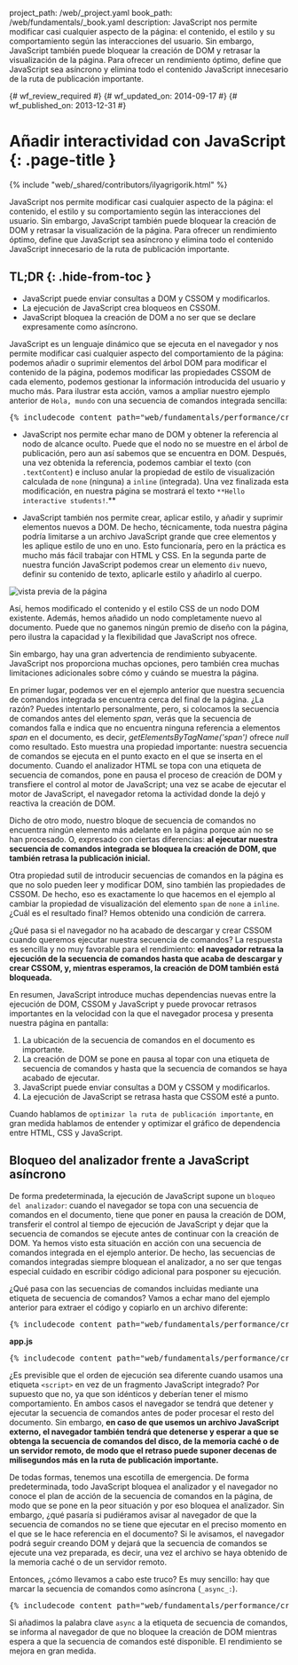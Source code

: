project_path: /web/_project.yaml
book_path: /web/fundamentals/_book.yaml
description: JavaScript nos permite modificar casi cualquier aspecto de la página: el contenido, el estilo y su comportamiento según las interacciones del usuario. Sin embargo, JavaScript también puede bloquear la creación de DOM y retrasar la visualización de la página. Para ofrecer un rendimiento óptimo, define que JavaScript sea asíncrono y elimina todo el contenido JavaScript innecesario de la ruta de publicación importante.

{# wf_review_required #}
{# wf_updated_on: 2014-09-17 #}
{# wf_published_on: 2013-12-31 #}

# Añadir interactividad con JavaScript {: .page-title }

{% include "web/_shared/contributors/ilyagrigorik.html" %}


JavaScript nos permite modificar casi cualquier aspecto de la página: el contenido, el estilo y su comportamiento según las interacciones del usuario. Sin embargo, JavaScript también puede bloquear la creación de DOM y retrasar la visualización de la página. Para ofrecer un rendimiento óptimo, define que JavaScript sea asíncrono y elimina todo el contenido JavaScript innecesario de la ruta de publicación importante.



## TL;DR {: .hide-from-toc }
- JavaScript puede enviar consultas a DOM y CSSOM y modificarlos.
- La ejecución de JavaScript crea bloqueos en CSSOM.
- JavaScript bloquea la creación de DOM a no ser que se declare expresamente como asíncrono.


JavaScript es un lenguaje dinámico que se ejecuta en el navegador y nos permite modificar casi cualquier aspecto del comportamiento de la página: podemos añadir o suprimir elementos del árbol DOM para modificar el contenido de la página, podemos modificar las propiedades CSSOM de cada elemento, podemos gestionar la información introducida del usuario y mucho más. Para ilustrar esta acción, vamos a ampliar nuestro ejemplo anterior de `Hola, mundo` con una secuencia de comandos integrada sencilla:

<pre class="prettyprint">
{% includecode content_path="web/fundamentals/performance/critical-rendering-path/_code/script.html" region_tag="full" %}
</pre>

* JavaScript nos permite echar mano de DOM y obtener la referencia al nodo de alcance oculto. Puede que el nodo no se muestre en el árbol de publicación, pero aun así sabemos que se encuentra en DOM. Después, una vez obtenida la referencia, podemos cambiar el texto (con `.textContent`) e incluso anular la propiedad de estilo de visualización calculada de `none` (ninguna) a `inline` (integrada). Una vez finalizada esta modificación, en nuestra página se mostrará el texto `**Hello interactive students!`.**

* JavaScript también nos permite crear, aplicar estilo, y añadir y suprimir elementos nuevos a DOM. De hecho, técnicamente, toda nuestra página podría limitarse a un archivo JavaScript grande que cree elementos y les aplique estilo de uno en uno. Esto funcionaría, pero en la práctica es mucho más fácil trabajar con HTML y CSS. En la segunda parte de nuestra función JavaScript podemos crear un elemento `div` nuevo, definir su contenido de texto, aplicarle estilo y añadirlo al cuerpo.

<img src="images/device-js-small.png" class="center" alt="vista previa de la página">

Así, hemos modificado el contenido y el estilo CSS de un nodo DOM existente. Además, hemos añadido un nodo completamente nuevo al documento. Puede que no ganemos ningún premio de diseño con la página, pero ilustra la capacidad y la flexibilidad que JavaScript nos ofrece.

Sin embargo, hay una gran advertencia de rendimiento subyacente. JavaScript nos proporciona muchas opciones, pero también crea muchas limitaciones adicionales sobre cómo y cuándo se muestra la página.

En primer lugar, podemos ver en el ejemplo anterior que nuestra secuencia de comandos integrada se encuentra cerca del final de la página. ¿La razón? Puedes intentarlo personalmente, pero, si colocamos la secuencia de comandos antes del elemento _span_, verás que la secuencia de comandos falla e indica que no encuentra ninguna referencia a elementos _span_ en el documento, es decir, _getElementsByTagName('span')_ ofrece _null_ como resultado. Esto muestra una propiedad importante: nuestra secuencia de comandos se ejecuta en el punto exacto en el que se inserta en el documento. Cuando el analizador HTML se topa con una etiqueta de secuencia de comandos, pone en pausa el proceso de creación de DOM y transfiere el control al motor de JavaScript; una vez se acabe de ejecutar el motor de JavaScript, el navegador retoma la actividad donde la dejó y reactiva la creación de DOM.

Dicho de otro modo, nuestro bloque de secuencia de comandos no encuentra ningún elemento más adelante en la página porque aún no se han procesado. O, expresado con ciertas diferencias: **al ejecutar nuestra secuencia de comandos integrada se bloquea la creación de DOM, que también retrasa la publicación inicial.**

Otra propiedad sutil de introducir secuencias de comandos en la página es que no solo pueden leer y modificar DOM, sino también las propiedades de CSSOM. De hecho, eso es exactamente lo que hacemos en el ejemplo al cambiar la propiedad de visualización del elemento `span` de `none` a `inline`. ¿Cuál es el resultado final? Hemos obtenido una condición de carrera.

¿Qué pasa si el navegador no ha acabado de descargar y crear CSSOM cuando queremos ejecutar nuestra secuencia de comandos? La respuesta es sencilla y no muy favorable para el rendimiento: **el navegador retrasa la ejecución de la secuencia de comandos hasta que acaba de descargar y crear CSSOM, y, mientras esperamos, la creación de DOM también está bloqueada.**

En resumen, JavaScript introduce muchas dependencias nuevas entre la ejecución de DOM, CSSOM y JavaScript y puede provocar retrasos importantes en la velocidad con la que el navegador procesa y presenta nuestra página en pantalla:

1. La ubicación de la secuencia de comandos en el documento es importante.
2. La creación de DOM se pone en pausa al topar con una etiqueta de secuencia de comandos y hasta que la secuencia de comandos se haya acabado de ejecutar.
3. JavaScript puede enviar consultas a DOM y CSSOM y modificarlos.
4. La ejecución de JavaScript se retrasa hasta que CSSOM esté a punto.

Cuando hablamos de `optimizar la ruta de publicación importante`, en gran medida hablamos de entender y optimizar el gráfico de dependencia entre HTML, CSS y JavaScript.


## Bloqueo del analizador frente a JavaScript asíncrono

De forma predeterminada, la ejecución de JavaScript supone un `bloqueo del analizador`: cuando el navegador se topa con una secuencia de comandos en el documento, tiene que poner en pausa la creación de DOM, transferir el control al tiempo de ejecución de JavaScript y dejar que la secuencia de comandos se ejecute antes de continuar con la creación de DOM. Ya hemos visto esta situación en acción con una secuencia de comandos integrada en el ejemplo anterior. De hecho, las secuencias de comandos integradas siempre bloquean el analizador, a no ser que tengas especial cuidado en escribir código adicional para posponer su ejecución.

¿Qué pasa con las secuencias de comandos incluidas mediante una etiqueta de secuencia de comandos? Vamos a echar mano del ejemplo anterior para extraer el código y copiarlo en un archivo diferente:

<pre class="prettyprint">
{% includecode content_path="web/fundamentals/performance/critical-rendering-path/_code/split_script.html" region_tag="full" %}
</pre>

**app.js**

<pre class="prettyprint">
{% includecode content_path="web/fundamentals/performance/critical-rendering-path/_code/app.js" region_tag="full" lang=javascript %}
</pre>

¿Es previsible que el orden de ejecución sea diferente cuando usamos una etiqueta `<script>` en vez de un fragmento JavaScript integrado? Por supuesto que no, ya que son idénticos y deberían tener el mismo comportamiento. En ambos casos el navegador se tendrá que detener y ejecutar la secuencia de comandos antes de poder procesar el resto del documento. Sin embargo, **en caso de que usemos un archivo JavaScript externo, el navegador también tendrá que detenerse y esperar a que se obtenga la secuencia de comandos del disco, de la memoria caché o de un servidor remoto, de modo que el retraso puede suponer decenas de milisegundos más en la ruta de publicación importante.**

De todas formas, tenemos una escotilla de emergencia. De forma predeterminada, todo JavaScript bloquea el analizador y el navegador no conoce el plan de acción de la secuencia de comandos en la página, de modo que se pone en la peor situación y por eso bloquea el analizador. Sin embargo, ¿qué pasaría si pudiéramos avisar al navegador de que la secuencia de comandos no se tiene que ejecutar en el preciso momento en el que se le hace referencia en el documento? Si le avisamos, el navegador podrá seguir creando DOM y dejará que la secuencia de comandos se ejecute una vez preparada, es decir, una vez el archivo se haya obtenido de la memoria caché o de un servidor remoto.

Entonces, ¿cómo llevamos a cabo este truco? Es muy sencillo: hay que marcar la secuencia de comandos como asíncrona (`_async_:`).

<pre class="prettyprint">
{% includecode content_path="web/fundamentals/performance/critical-rendering-path/_code/split_script_async.html" region_tag="full" %}
</pre>

Si añadimos la palabra clave `async` a la etiqueta de secuencia de comandos, se informa al navegador de que no bloquee la creación de DOM mientras espera a que la secuencia de comandos esté disponible. El rendimiento se mejora en gran medida.



